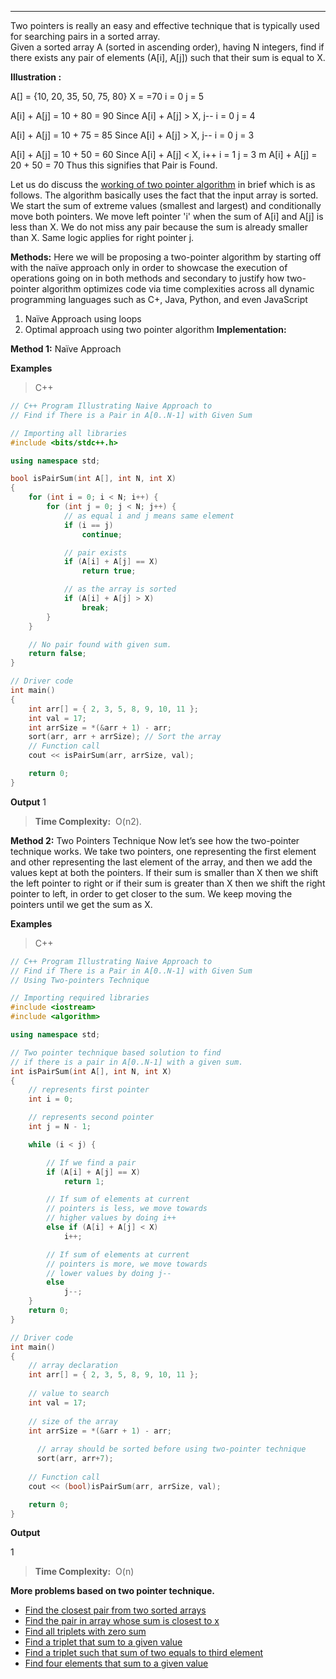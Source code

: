 
---

Two pointers is really an easy and effective technique that is typically used for searching pairs in a sorted array.  
Given a sorted array A (sorted in ascending order), having N integers, find if there exists any pair of elements (A[i], A[j]) such that their sum is equal to X.

**Illustration :** 

A[] = {10, 20, 35, 50, 75, 80}
X = =70
i = 0
j = 5

A[i] + A[j] = 10 + 80 = 90
Since A[i] + A[j] > X, j--
i = 0
j = 4

A[i] + A[j] = 10 + 75 = 85
Since A[i] + A[j] > X, j--
i = 0
j = 3

A[i] + A[j] = 10 + 50 = 60
Since A[i] + A[j] < X, i++
i = 1
j = 3
m
A[i] + A[j] = 20 + 50 = 70
Thus this signifies that Pair is Found.


Let us do discuss the [working of two pointer algorithm](https://www.geeksforgeeks.org/two-pointers-technique/) in brief which is as follows. The algorithm basically uses the fact that the input array is sorted. We start the sum of extreme values (smallest and largest) and conditionally move both pointers. We move left pointer 'i' when the sum of A[i] and A[j] is less than X. We do not miss any pair because the sum is already smaller than X. Same logic applies for right pointer j.
  

**Methods:**
Here we will be proposing a two-pointer algorithm by starting off with the naïve approach only in order to showcase the execution of operations going on in both methods and secondary to justify how two-pointer algorithm optimizes code via time complexities across all dynamic programming languages such as C+, Java, Python, and even JavaScript

1. Naïve Approach using loops
2. Optimal approach using two pointer algorithm
**Implementation:**

  **Method 1:** Naïve Approach 

**Examples** 

  
  
  

> C++

```cpp
// C++ Program Illustrating Naive Approach to
// Find if There is a Pair in A[0..N-1] with Given Sum

// Importing all libraries
#include <bits/stdc++.h>

using namespace std;

bool isPairSum(int A[], int N, int X)
{
    for (int i = 0; i < N; i++) {
        for (int j = 0; j < N; j++) {
            // as equal i and j means same element
            if (i == j)
                continue;

            // pair exists
            if (A[i] + A[j] == X)
                return true;

            // as the array is sorted
            if (A[i] + A[j] > X)
                break;
        }
    }

    // No pair found with given sum.
    return false;
}

// Driver code
int main()
{
    int arr[] = { 2, 3, 5, 8, 9, 10, 11 };
    int val = 17;
    int arrSize = *(&arr + 1) - arr;
    sort(arr, arr + arrSize); // Sort the array
    // Function call
    cout << isPairSum(arr, arrSize, val);

    return 0;
}

```
  **Output**
1
 
> **Time Complexity:**  O(n2).
  
  
**Method 2:** Two Pointers Technique
Now let’s see how the two-pointer technique works. We take two pointers, one representing the first element and other representing the last element of the array, and then we add the values kept at both the pointers. If their sum is smaller than X then we shift the left pointer to right or if their sum is greater than X then we shift the right pointer to left, in order to get closer to the sum. We keep moving the pointers until we get the sum as X. 

**Examples**

  
  
  

> C++
```cpp
// C++ Program Illustrating Naive Approach to
// Find if There is a Pair in A[0..N-1] with Given Sum
// Using Two-pointers Technique

// Importing required libraries 
#include <iostream>
#include <algorithm>

using namespace std;

// Two pointer technique based solution to find
// if there is a pair in A[0..N-1] with a given sum.
int isPairSum(int A[], int N, int X)
{
    // represents first pointer
    int i = 0;

    // represents second pointer
    int j = N - 1;

    while (i < j) {

        // If we find a pair
        if (A[i] + A[j] == X)
            return 1;

        // If sum of elements at current
        // pointers is less, we move towards
        // higher values by doing i++
        else if (A[i] + A[j] < X)
            i++;

        // If sum of elements at current
        // pointers is more, we move towards
        // lower values by doing j--
        else
            j--;
    }
    return 0;
}

// Driver code
int main()
{
    // array declaration
    int arr[] = { 2, 3, 5, 8, 9, 10, 11 };
    
    // value to search
    int val = 17;
    
    // size of the array
    int arrSize = *(&arr + 1) - arr;
    
      // array should be sorted before using two-pointer technique
      sort(arr, arr+7);
  
    // Function call
    cout << (bool)isPairSum(arr, arrSize, val);

    return 0;
}

```

  

  
**Output**

1 
> **Time Complexity:**  O(n)


**More problems based on two pointer technique.** 


- [Find the closest pair from two sorted arrays](https://www.geeksforgeeks.org/given-two-sorted-arrays-number-x-find-pair-whose-sum-closest-x/)
- [Find the pair in array whose sum is closest to x](https://www.geeksforgeeks.org/given-sorted-array-number-x-find-pair-array-whose-sum-closest-x/)
- [Find all triplets with zero sum](https://www.geeksforgeeks.org/find-triplets-array-whose-sum-equal-zero/)
- [Find a triplet that sum to a given value](https://www.geeksforgeeks.org/find-a-triplet-that-sum-to-a-given-value/)
- [Find a triplet such that sum of two equals to third element](https://www.geeksforgeeks.org/find-triplet-sum-two-equals-third-element/)
- [Find four elements that sum to a given value](https://www.geeksforgeeks.org/find-four-numbers-with-sum-equal-to-given-sum/)